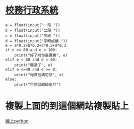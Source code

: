 # [校務行政系統](https://hsa.ntpc.edu.tw)
```
a = float(input("一段 "))
b = float(input("二段 "))
c = float(input("三段 "))
d = float(input("平時成績 "))
e = a*0.2+b*0.2+c*0.3+d*0.3
if e >= 60 and e < 100:
    print("好了啦你最厲害", e)
elif e < 60 and e > 40:
    print("難過了", e)
elif e <=40 and e >= 0:
    print("你真他媽可悲", e)
else:
    print("可悲就繼續亂打")
```
# 複製上面的到這個網站複製貼上 
[線上python](https://www.programiz.com/python-programming/online-compiler/)
